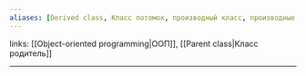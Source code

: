 ```yaml
---
aliases: [Derived class, Класс потомок, производный класс, производные классы, подкласс, подклассы, подклассов]
---
```

links: [[Object-oriented programming|ООП]], [[Parent class|Класс родитель]]

---
